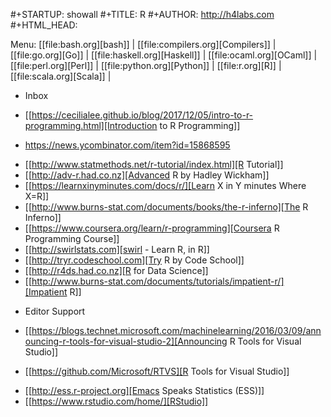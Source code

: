 #+STARTUP: showall
#+TITLE: R
#+AUTHOR: http://h4labs.com
#+HTML_HEAD: <link rel="stylesheet" type="text/css" href="/resources/css/myorg.css" />

Menu: [[file:bash.org][bash]] | [[file:compilers.org][Compilers]] | [[file:go.org][Go]] | [[file:haskell.org][Haskell]] | [[file:ocaml.org][OCaml]] | [[file:perl.org][Perl]] | [[file:python.org][Python]] | [[file:r.org][R]] | [[file:scala.org][Scala]] | 

* Inbox
+ [[https://cecilialee.github.io/blog/2017/12/05/intro-to-r-programming.html][Introduction to R Programming]]
 - https://news.ycombinator.com/item?id=15868595
+ [[http://www.statmethods.net/r-tutorial/index.html][R Tutorial]]
+ [[http://adv-r.had.co.nz][Advanced R by Hadley Wickham]]
+ [[https://learnxinyminutes.com/docs/r/][Learn X in Y minutes Where X=R]]
+ [[http://www.burns-stat.com/documents/books/the-r-inferno][The R Inferno]]
+ [[https://www.coursera.org/learn/r-programming][Coursera R Programming Course]] 
+ [[http://swirlstats.com][swirl - Learn R, in R]]
+ [[http://tryr.codeschool.com][Try R by Code School]]
+ [[http://r4ds.had.co.nz][R for Data Science]]
+ [[http://www.burns-stat.com/documents/tutorials/impatient-r/][Impatient R]]

* Editor Support
+ [[https://blogs.technet.microsoft.com/machinelearning/2016/03/09/announcing-r-tools-for-visual-studio-2][Announcing R Tools for Visual Studio]]
 - [[https://github.com/Microsoft/RTVS][R Tools for Visual Studio]]
+ [[http://ess.r-project.org][Emacs Speaks Statistics (ESS)]]
+ [[https://www.rstudio.com/home/][RStudio]]
